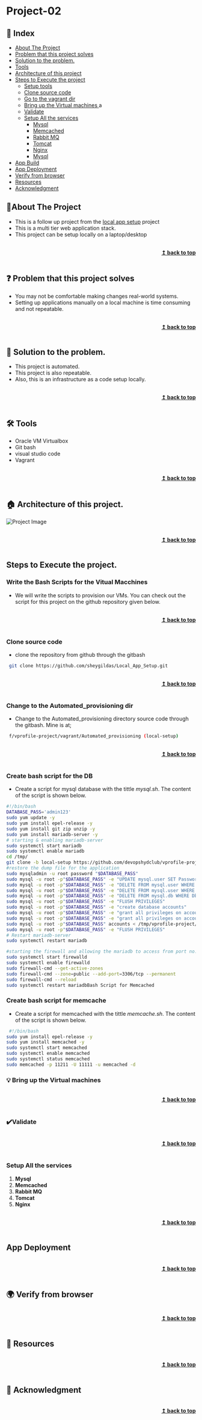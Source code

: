 # Project-02
## :ledger: Index

- [About The Project](#beginner-about-the-project)
- [Problem that this project solves ](#question-problem-that-this-project-solves)
- [Solution to the problem.](#key-solution-to-the-problem)
- [Tools](#hammer_and_wrench-Tools)
- [Architecture of this project](#house-architecture-of-this-project)
- [Steps to Execute the project](#zap-steps-to-execute-the-project)
  - [Setup tools ](#electric_plug-setup-tools )
  - [Clone source code](#package-slone-source-code)
  - [Go to the vagrant dir](#package-go-to-the-vagrant-dir)
  - [Bring up the Virtual machines ](#bulb-bring-up-the-virtual-machines)a
  - [Validate](#heavy_check_mark-validate)
  - [Setup All the services](#package-setup-all-the-services)
    - [Mysql](#package-Mysql)
    - [Memcached](#package-Memcached)
    - [Rabbit MQ](#package-Rabbit-MQ)
    - [Tomcat](#package-Tomcat)
    - [Nginx](#package-Nginx)
    - [Mysql](#package-Mysql)
- [App Build](#hammer-build)  
- [App Deployment](#rocket-deployment) 
- [Verify from browser](#earth_africa-verify-from-browser) 
- [Resources](#page_facing_up-resources)
- [Acknowledgment](#star2-acknowledgment)


## :beginner:About The Project
- This is a follow up project from the [local app setup](https://github.com/sheygildas/Local_App_Setup) project
- This is a multi tier web application stack.
- This project can be setup locally on a laptop/desktop

<br/>
<div align="right">
    <b><a href="#project-02">↥ back to top</a></b>
</div>
<br/>


## :question: Problem that this project solves 

- You may not be comfortable making changes real-world systems.
- Setting up applications manually on a local machine is time consuming and not repeatable.

<br/>
<div align="right">
    <b><a href="#project-02">↥ back to top</a></b>
</div>
<br/>


## :key: Solution to the problem.

- This project is automated.
- This project is also repeatable.
- Also, this is an infrastructure as a code setup locally.

<br/>
<div align="right">
    <b><a href="#project-02">↥ back to top</a></b>
</div>
<br/>

## :hammer_and_wrench: Tools

- Oracle VM Virtualbox
- Git bash
- visual studio code
- Vagrant

<br/>
<div align="right">
    <b><a href="#project-02">↥ back to top</a></b>
</div>
<br/>


## :house: Architecture of this project.

![Project Image](project-image-url)

<br/>
<div align="right">
    <b><a href="#project-02">↥ back to top</a></b>
</div>
<br/>

## Steps to Execute the project. 

### Write the Bash Scripts for the Vitual Macchines

- We will write the scripts to provision our VMs. You can check out the script for this project on the github repository given below.

<br/>
<div align="right">
    <b><a href="#project-02">↥ back to top</a></b>
</div>
<br/>

### Clone source code

- clone the repository from github through the gitbash 

```sh
 git clone https://github.com/sheygildas/Local_App_Setup.git
   ```
   
<br/>
<div align="right">
    <b><a href="#project-02">↥ back to top</a></b>
</div>
<br/>

### Change to the Automated_provisioning dir

- Change to the Automated_provisioning directory source code through the gitbash. Mine is at;

```sh
 f/vprofile-project/vagrant/Automated_provisioning (local-setup)
   ```
   
<br/>
<div align="right">
    <b><a href="#project-02">↥ back to top</a></b>
</div>
<br/>


### Create bash script for the DB

- Create a script for mysql database with the tittle *mysql.sh*. The content  of the script is shown below.


```sh
#!/bin/bash
DATABASE_PASS='admin123'
sudo yum update -y
sudo yum install epel-release -y
sudo yum install git zip unzip -y
sudo yum install mariadb-server -y
# starting & enabling mariadb-server
sudo systemctl start mariadb
sudo systemctl enable mariadb
cd /tmp/
git clone -b local-setup https://github.com/devopshydclub/vprofile-project.git
#restore the dump file for the application
sudo mysqladmin -u root password "$DATABASE_PASS"
sudo mysql -u root -p"$DATABASE_PASS" -e "UPDATE mysql.user SET Password=PASSWORD('$DATABASE_PASS') WHERE User='root'"
sudo mysql -u root -p"$DATABASE_PASS" -e "DELETE FROM mysql.user WHERE User='root' AND Host NOT IN ('localhost', '127.0.0.1', '::1')"
sudo mysql -u root -p"$DATABASE_PASS" -e "DELETE FROM mysql.user WHERE User=''"
sudo mysql -u root -p"$DATABASE_PASS" -e "DELETE FROM mysql.db WHERE Db='test' OR Db='test\_%'"
sudo mysql -u root -p"$DATABASE_PASS" -e "FLUSH PRIVILEGES"
sudo mysql -u root -p"$DATABASE_PASS" -e "create database accounts"
sudo mysql -u root -p"$DATABASE_PASS" -e "grant all privileges on accounts.* TO 'admin'@'localhost' identified by 'admin123'"
sudo mysql -u root -p"$DATABASE_PASS" -e "grant all privileges on accounts.* TO 'admin'@'%' identified by 'admin123'"
sudo mysql -u root -p"$DATABASE_PASS" accounts < /tmp/vprofile-project/src/main/resources/db_backup.sql
sudo mysql -u root -p"$DATABASE_PASS" -e "FLUSH PRIVILEGES"
# Restart mariadb-server
sudo systemctl restart mariadb

#starting the firewall and allowing the mariadb to access from port no. 3306
sudo systemctl start firewalld
sudo systemctl enable firewalld
sudo firewall-cmd --get-active-zones
sudo firewall-cmd --zone=public --add-port=3306/tcp --permanent
sudo firewall-cmd --reload
sudo systemctl restart mariadbBash Script for Memcached
   ```

### Create bash script for memcache

- Create a script for memcached with the tittle *memcache.sh*. The content  of the script is shown below.

```sh
 #!/bin/bash
sudo yum install epel-release -y
sudo yum install memcached -y
sudo systemctl start memcached
sudo systemctl enable memcached
sudo systemctl status memcached
sudo memcached -p 11211 -U 11111 -u memcached -d
   ```


### :bulb: Bring up the Virtual machines 

<br/>
<div align="right">
    <b><a href="#project-02">↥ back to top</a></b>
</div>
<br/>


### :heavy_check_mark:Validate

<br/>
<div align="right">
    <b><a href="#project-02">↥ back to top</a></b>
</div>
<br/>


### Setup All the services
1. **Mysql** <br>
2. **Memcached** <br>
3. **Rabbit MQ** <br>
4. **Tomcat** <br>
5. **Nginx** <br>

<br/>
<div align="right">
    <b><a href="#project-02">↥ back to top</a></b>
</div>
<br/>



## App Deployment

<br/>
<div align="right">
    <b><a href="#project-02">↥ back to top</a></b>
</div>
<br/>


## :earth_africa: Verify from browser


<br/>
<div align="right">
    <b><a href="#project-02">↥ back to top</a></b>
</div>
<br/>


## :page_facing_up: Resources

<br/>
<div align="right">
    <b><a href="#project-02">↥ back to top</a></b>
</div>
<br/>


## :star2: Acknowledgment


<br/>
<div align="right">
    <b><a href="#project-02">↥ back to top</a></b>
</div>
<br/>

